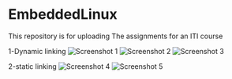 # EmbeddedLinux
This repository is for uploading  The assignments for an ITI course

1-Dynamic linking
![Screenshot 1](screenshots/Screenshot1.png)
![Screenshot 2](screenshots/Screenshot2.png)
![Screenshot 3](screenshots/Screenshot1.png)

2-static linking
![Screenshot 4](screenshots/Screenshot4.png)
![Screenshot 5](screenshots/Screenshot5.png)

